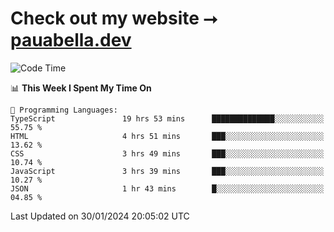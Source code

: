 # Check out my website ⭢ [pauabella.dev](https://pauabella.dev)

<!--START_SECTION:waka-->
![Code Time](http://img.shields.io/badge/Code%20Time-2%2C932%20hrs%2015%20mins-blue)

📊 **This Week I Spent My Time On** 

```text
💬 Programming Languages: 
TypeScript               19 hrs 53 mins      ██████████████░░░░░░░░░░░   55.75 % 
HTML                     4 hrs 51 mins       ███░░░░░░░░░░░░░░░░░░░░░░   13.62 % 
CSS                      3 hrs 49 mins       ███░░░░░░░░░░░░░░░░░░░░░░   10.74 % 
JavaScript               3 hrs 39 mins       ███░░░░░░░░░░░░░░░░░░░░░░   10.27 % 
JSON                     1 hr 43 mins        █░░░░░░░░░░░░░░░░░░░░░░░░   04.85 % 
```


 Last Updated on 30/01/2024 20:05:02 UTC
<!--END_SECTION:waka-->
